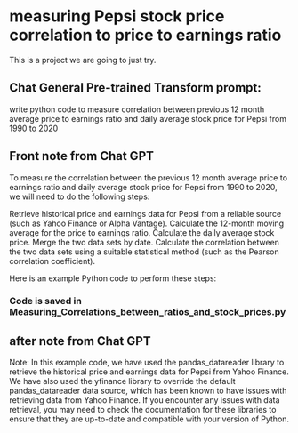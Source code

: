 # measuring Pepsi stock price correlation to price to earnings ratio

This is a project we are going to just try.

## Chat General Pre-trained Transform prompt:
write python code to measure correlation between previous 12 month average price to earnings ratio and daily average stock price for Pepsi from 1990 to 2020

## Front note from Chat GPT

To measure the correlation between the previous 12 month average price to earnings ratio and daily average stock price for Pepsi from 1990 to 2020, we will need to do the following steps:

Retrieve historical price and earnings data for Pepsi from a reliable source (such as Yahoo Finance or Alpha Vantage).
Calculate the 12-month moving average for the price to earnings ratio.
Calculate the daily average stock price.
Merge the two data sets by date.
Calculate the correlation between the two data sets using a suitable statistical method (such as the Pearson correlation coefficient).

Here is an example Python code to perform these steps:
### Code is saved in Measuring_Correlations_between_ratios_and_stock_prices.py

## after note from Chat GPT
Note: In this example code, we have used the pandas_datareader library to retrieve the historical price and earnings data for Pepsi from Yahoo Finance. We have also used the yfinance library to override the default pandas_datareader data source, which has been known to have issues with retrieving data from Yahoo Finance. If you encounter any issues with data retrieval, you may need to check the documentation for these libraries to ensure that they are up-to-date and compatible with your version of Python.